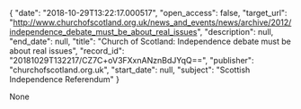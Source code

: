 {
  "date": "2018-10-29T13:22:17.000517", 
  "open_access": false, 
  "target_url": "http://www.churchofscotland.org.uk/news_and_events/news/archive/2012/independence_debate_must_be_about_real_issues", 
  "description": null, 
  "end_date": null, 
  "title": "Church of Scotland: Independence debate must be about real issues", 
  "record_id": "20181029T132217/CZ7C+oV3FXxnANznBdJYqQ==", 
  "publisher": "churchofscotland.org.uk", 
  "start_date": null, 
  "subject": "Scottish Independence Referendum"
}

None